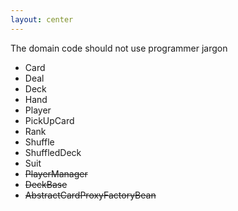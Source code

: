 ```yaml
---
layout: center
---
```


The domain code should not use programmer jargon

* Card
* Deal
* Deck
* Hand
* Player
* PickUpCard
* Rank
* Shuffle
* ShuffledDeck
* Suit
* ~~PlayerManager~~
* ~~DeckBase~~
* ~~AbstractCardProxyFactoryBean~~


